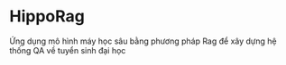 # HippoRag
Ứng dụng mô hình máy học sâu bằng phương pháp Rag để xây dựng hệ thống QA về tuyển sinh đại học
